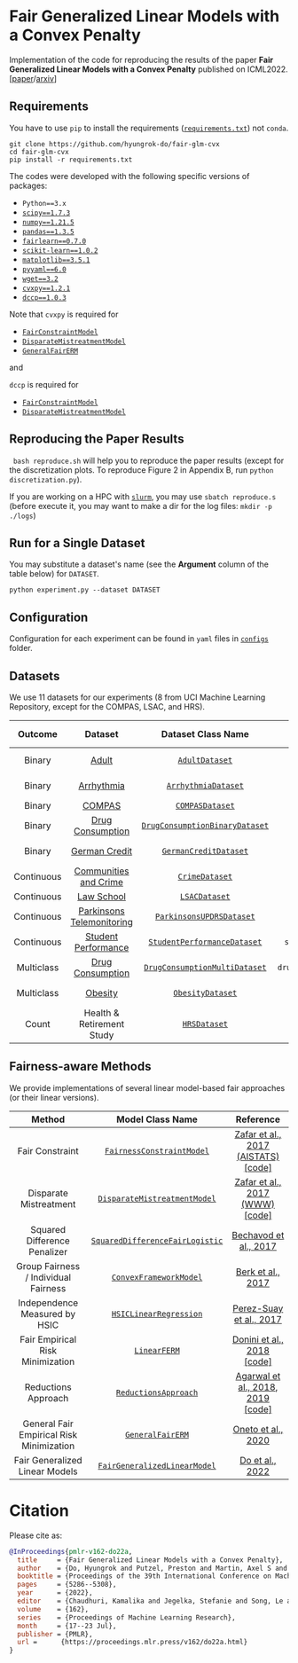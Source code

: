 # Fair Generalized Linear Models with a Convex Penalty

Implementation of the code for reproducing the results of the paper **Fair Generalized Linear Models with a Convex Penalty** published on ICML2022. [[paper](https://proceedings.mlr.press/v162/do22a.html)/[arxiv](https://arxiv.org/abs/2206.09076)]

## Requirements

You have to use ```pip``` to install the requirements ([```requirements.txt```](requirements.txt)) not ```conda```.
```
git clone https://github.com/hyungrok-do/fair-glm-cvx
cd fair-glm-cvx
pip install -r requirements.txt
```
The codes were developed with the following specific versions of packages:
- ```Python==3.x```
- [```scipy==1.7.3```](https://scipy.org/)
- [```numpy==1.21.5```](https://numpy.org/)
- [```pandas==1.3.5```](https://pandas.pydata.org/)
- [```fairlearn==0.7.0```](https://fairlearn.org/)
- [```scikit-learn==1.0.2```](https://scikit-learn.org/)
- [```matplotlib==3.5.1```](https://matplotlib.org/)
- [```pyyaml==6.0```](https://pyyaml.org/)
- [```wget==3.2```](https://pypi.org/project/wget/)
- [```cvxpy==1.2.1```](https://www.cvxpy.org/)
- [```dccp==1.0.3```](https://github.com/cvxgrp/dccp)

Note that ```cvxpy``` is required for
- [```FairConstraintModel```](/models/zafar.py) 
- [```DisparateMistreatmentModel```](/models/zafar.py)
- [```GeneralFairERM```](/models/oneto.py)

and

```dccp``` is required for
- [```FairConstraintModel```](/models/zafar.py) 
- [```DisparateMistreatmentModel```](/models/zafar.py) 

## Reproducing the Paper Results

``` bash reproduce.sh``` will help you to reproduce the paper results (except for the discretization plots. To reproduce Figure 2 in Appendix B, run ```python discretization.py```).

If you are working on a HPC with [```slurm```](https://slurm.schedmd.com/documentation.html), you may use ```sbatch reproduce.s``` (before execute it, you may want to make a dir for the log files: ```mkdir -p ./logs```)

## Run for a Single Dataset
You may substitute a dataset's name (see the **Argument** column of the table below) for ```DATASET```.
```
python experiment.py --dataset DATASET
```

## Configuration
Configuration for each experiment can be found in ```yaml``` files in [```configs```](configs) folder.

## Datasets
We use 11 datasets for our experiments (8 from UCI Machine Learning Repository, except for the COMPAS, LSAC, and HRS).  

|  Outcome   |                                                                             Dataset                                                                              |                       Dataset Class Name                        |           Argument           | Sensitive Attribute | #instances | #features |
|:----------:|:-------------------------------------------------------------------------------------------------------------------------------------------------------------:|:---------------------------------------------------------------:|:----------------------------:|:--------------------:|-----------:|----------:|
|   Binary   |                                                    [Adult](https://archive.ics.uci.edu/ml/datasets/Adult)                                                     |           [```AdultDataset```](dataloaders/adult.py)            |         ```adult```          |          Gender (2) |     45,222 |        34 |
|   Binary   |                                               [Arrhythmia](https://archive.ics.uci.edu/ml/datasets/Arrhythmia)                                                |      [```ArrhythmiaDataset```](dataloaders/arrhythmia.py)       |       ```arrhythmia```       |          Gender (2) |        418 |        80 |
|   Binary   |                                                   [COMPAS](https://github.com/propublica/compas-analysis/)                                                    |          [```COMPASDataset```](dataloaders/compas.py)           |         ```compas```         |            Race (4) |      6,172 |        11 |
|   Binary   |                                 [Drug Consumption](https://archive.ics.uci.edu/ml/datasets/Drug+consumption+%28quantified%29)                                 |    [```DrugConsumptionBinaryDataset```](dataloaders/drug.py)    |    ```drug_consumption```    |            Race (2) |      1,885 |        25 |
|   Binary   |                                   [German Credit](https://archive.ics.uci.edu/ml/datasets/Statlog+%28German+Credit+Data%29)                                   |    [```GermanCreditDataset```](dataloaders/german_credit.py)    |     ```german_credit```      |          Gender (2) |      1,000 |        46 |
| Continuous |                                    [Communities and Crime](https://archive.ics.uci.edu/ml/datasets/Communities+and+Crime)                                     |           [```CrimeDataset```](dataloaders/crime.py)            |         ```crime```          |            Race (3) |      1,993 |        97 |
| Continuous | [Law School](https://colab.research.google.com/github/tensorflow/fairness-indicators/blob/master/g3doc/tutorials/Fairness_Indicators_Pandas_Case_Study.ipynb) |            [```LSACDataset```](dataloaders/lsac.py)             |          ```lsac```          |            Race (5) |     20,715 |         7 |
| Continuous |                                [Parkinsons Telemonitoring](https://archive.ics.uci.edu/ml/datasets/Parkinsons+Telemonitoring)                                 | [```ParkinsonsUPDRSDataset```](dataloaders/parkinsons_updrs.py) |    ```parkinsons_updrs```    |          Gender (2) |      5,875 |        25 |
| Continuous |                                      [Student Performance](https://archive.ics.uci.edu/ml/datasets/student+performance)                                       |    [```StudentPerformanceDataset```](dataloaders/student.py)    |  ```student_performance```   |          Gender (2) |        649 |        39 |
| Multiclass |                                 [Drug Consumption](https://archive.ics.uci.edu/ml/datasets/Drug+consumption+%28quantified%29)                                 | [```DrugConsumptionMultiDataset```](dataloaders/drug_multi.py)  | ```drug_consumption_multi``` |            Race (2) |      1,885 |        25 |
| Multiclass |                [Obesity](https://archive.ics.uci.edu/ml/datasets/Estimation+of+obesity+levels+based+on+eating+habits+and+physical+condition+)                 |         [```ObesityDataset```](dataloaders/obesity.py)          |        ```obesity```         |          Gender (2) |      2,111 |        23 | 
|   Count    |                                                                   Health & Retirement Study                                                                   |             [```HRSDataset```](dataloaders/hrs.py)              |         ```hrs```            |            Race (4) |     12,774 |        23 |


## Fairness-aware Methods
We provide implementations of several linear model-based fair approaches (or their linear versions). 

|                  Method                   |                     Model Class Name                      |                                                                                        Reference                                                                                        |                                                                                                                                                                          
|:-----------------------------------------:|:---------------------------------------------------------:|:---------------------------------------------------------------------------------------------------------------------------------------------------------------------------------------:|
|              Fair Constraint              |     [```FairnessConstraintModel```](models/zafar.py)      |                      [Zafar et al., 2017 (AISTATS)](https://proceedings.mlr.press/v54/zafar17a.html) [[code]](https://github.com/mbilalzafar/fair-classification)                      |
|          Disparate Mistreatment           |    [```DisparateMistreatmentModel```](models/zafar.py)    |                      [Zafar et al., 2017 (WWW)](https://dl.acm.org/doi/abs/10.1145/3038912.3052660) [[code]](https://github.com/mbilalzafar/fair-classification)                       |
|       Squared Difference Penalizer        | [```SquaredDifferenceFairLogistic```](models/bechavod.py) |                                                                [Bechavod et al., 2017](https://arxiv.org/abs/1707.00044)                                                                |
|   Group Fairness / Individual Fairness    |       [```ConvexFrameworkModel```](models/berk.py)        |                                                                  [Berk et al., 2017](https://arxiv.org/abs/1706.02409)                                                                  |
|       Independence Measured by HSIC       |       [```HSICLinearRegression```](models/perez.py)       |                                                         [Perez-Suay et al., 2017](https://doi.org/10.1007/978-3-319-71249-9_21)                                                         |
 |     Fair Empirical Risk Minimization      |           [```LinearFERM```](models/donini.py)            |           [Donini et al., 2018](https://proceedings.neurips.cc/paper/2018/hash/83cdcec08fbf90370fcf53bdd56604ff-Abstract.html) [[code]](https://github.com/jmikko/fair_ERM)            | 
|            Reductions Approach            |       [```ReductionsApproach```](models/agarwal.py)       | [Agarwal et al., 2018](https://proceedings.mlr.press/v80/agarwal18a.html), [2019](https://proceedings.mlr.press/v97/agarwal19d.html) [[code]](https://github.com/fairlearn/fairlearn)  | 
| General Fair Empirical Risk Minimization  |          [```GeneralFairERM```](models/oneto.py)          |                                                          [Oneto et al., 2020](https://doi.org/10.1109/IJCNN48605.2020.9206819)                                                          |                                                                                                                    
|      Fair Generalized Linear Models       |  [```FairGeneralizedLinearModel```](models/fair_glm.py)   |                                                                   [Do et al., 2022](https://proceedings.mlr.press/v162/do22a.html)                                                                   | 


# Citation
Please cite as:

``` bibtex
@InProceedings{pmlr-v162-do22a,
  title     = {Fair Generalized Linear Models with a Convex Penalty},
  author    = {Do, Hyungrok and Putzel, Preston and Martin, Axel S and Smyth, Padhraic and Zhong, Judy},
  booktitle = {Proceedings of the 39th International Conference on Machine Learning},
  pages     = {5286--5308},
  year      = {2022},
  editor    = {Chaudhuri, Kamalika and Jegelka, Stefanie and Song, Le and Szepesvari, Csaba and Niu, Gang and Sabato, Sivan},
  volume    = {162},
  series    = {Proceedings of Machine Learning Research},
  month     = {17--23 Jul},
  publisher = {PMLR},
  url = 	 {https://proceedings.mlr.press/v162/do22a.html}
}

```
 

